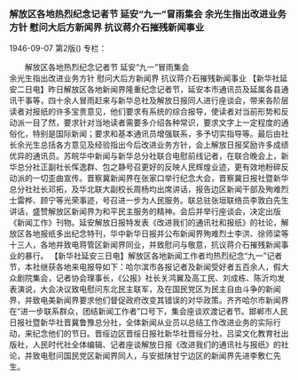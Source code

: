 ### 解放区各地热烈纪念记者节  延安“九一”冒雨集会  余光生指出改进业务方针  慰问大后方新闻界  抗议蒋介石摧残新闻事业

1946-09-07
第2版()
专栏：

　　解放区各地热烈纪念记者节
    延安“九一”冒雨集会           
    余光生指出改进业务方针
    慰问大后方新闻界
    抗议蒋介石摧残新闻事业
    【新华社延安二日电】昨日解放区各地新闻界隆重纪念记者节，延安本市通讯员及延属各县通讯干事等，四十余人冒雨赶来与新华总社及解放日报同人进行座谈会，带来各阶层读者对报纸的许多宝贵意见，他们要求有系统的综合报导，使读者对当前形势和反动派一目了然，要求针对当地读者需要多介绍各种常识，要求文字上一定程度的通俗化，特别是国际新闻；要求和基本通讯员增强联系，多予切实指导等。最后由社长余光生总括各方意见及经验指出今后改进业务方针，会上解放日报奖励许多成绩优异的通讯员。苏皖华中新闻与新华总分社联合电慰前线记者，在联合晚会上，新华总分社正副社长恽逸群、包之静号召更好的反映人民辉煌业迹，更有效地粉碎反动派的一切歪曲宣传。晋察冀新闻界在张家口举行纪念大会，晋察冀日报社暨新华总分社社长邓拓，及华北联大副校长周杨均出席讲话，报告边区新闻干部及殉难烈士雷桦、顾宁等光荣事迹，号召进一步为人民服务。联总驻张垣联络员李敦白先生讲话，盛赞解放区新闻界为和平民主服务的精神。会后并举行座谈会，决定出版《新闻工作》刊物。延安解放日报特发表《改进我们的通讯社和报纸》的社论，解放区各地报纸多出纪念特刊，华中新华日报并公布新闻界殉难烈士李洪、徐师梁等十三人，各地并致电蒋管区新闻界同业，并致慰问与敬意，抗议蒋介石摧残新闻事业的暴行。
    【新华社延安三日电】解放区各地新闻工作者均热烈纪念“九一”记者节，本社继获各地来电报导如下：哈尔滨市各报记者及新闻受好者五百余人，假大众剧院集会，记者协会理事长，《公报》社长关鸿翼及高工民、刘成栋、陈沂均发表演说，大会决议致电慰问东北民主联军，及在国民党区为民主自由斗争的新闻界，并致电美新闻界要求他们督促政府改变其错误的对华政策。齐齐哈尔市新闻界在“进一步联系群众，团结新闻工作者”口号下，集会座谈欢渡记者节。邯郸市人民日报社暨新华社晋冀鲁豫总分社，全体新闻从业员以总结工作改进业务的实际行动，来纪念他们的节日。晋绥边区晋绥日报社新华社晋绥分社，吕梁文化教育社出版社，人民时代社全体编辑、记者座谈解放日报《改进我们的通讯社与报纸》的社论，并致电慰问国民党区新闻界同人，与安抵陕甘宁边区的新闻界先进李敷仁先生。

